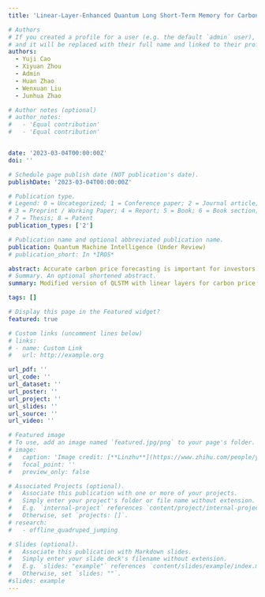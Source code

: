 ```yaml
---
title: 'Linear-Layer-Enhanced Quantum Long Short-Term Memory for Carbon Price Forecasting'

# Authors
# If you created a profile for a user (e.g. the default `admin` user), write the username (folder name) here
# and it will be replaced with their full name and linked to their profile.
authors:
  - Yuji Cao
  - Xiyuan Zhou
  - Admin
  - Huan Zhao
  - Wenxuan Liu
  - Junhua Zhao

# Author notes (optional)
# author_notes:
#   - 'Equal contribution'
#   - 'Equal contribution'


date: '2023-03-04T00:00:00Z'
doi: ''

# Schedule page publish date (NOT publication's date).
publishDate: '2023-03-04T00:00:00Z'

# Publication type.
# Legend: 0 = Uncategorized; 1 = Conference paper; 2 = Journal article;
# 3 = Preprint / Working Paper; 4 = Report; 5 = Book; 6 = Book section;
# 7 = Thesis; 8 = Patent
publication_types: ['2']

# Publication name and optional abbreviated publication name.
publication: Quantum Machine Intelligence (Under Review)
# publication_short: In *IROS*

abstract: Accurate carbon price forecasting is important for investors and policymakers to make decisions in the carbon market. With the development of quantum computing in recent years, quantum machine learning has shown great potential in a wide range of areas. This paper proposes a hybrid quantum computing based carbon price forecasting framework using an improved quantum machine learning model. The proposed Linear-layer-enhanced Quantum Long Short-Term Memory (L-QLSTM) model employs the linear layers before and after the variational quantum circuits of Quantum Long ShortTerm  Memory (QLSTM), to extract features, reduce the number of quantum bits and amplify the quantum advantages. The parameter sharing method of the linear layer and the strongly entangled controlled-Z quantum circuit of the variational layer are applied to solve the model overfftting problem and improve the learning performance respectively. We test and evaluate the L-QLSTM based on the practical data of European Union Emission Trading from 2017 to 2020. Resultsshow that the proposed L-QLSTM method can greatly improve the learning accuracy compared to the QLSTM method and achieve a close result with the LSTM model.
# Summary. An optional shortened abstract.
summary: Modified version of QLSTM with linear layers for carbon price forecasting.

tags: []

# Display this page in the Featured widget?
featured: true

# Custom links (uncomment lines below)
# links:
# - name: Custom Link
#   url: http://example.org

url_pdf: ''
url_code: ''
url_dataset: ''
url_poster: ''
url_project: ''
url_slides: ''
url_source: ''
url_video: ''

# Featured image
# To use, add an image named `featured.jpg/png` to your page's folder.
# image:
#   caption: 'Image credit: [**Linzhu**](https://www.zhihu.com/people/yuexiaozhu)'
#   focal_point: ''
#   preview_only: false

# Associated Projects (optional).
#   Associate this publication with one or more of your projects.
#   Simply enter your project's folder or file name without extension.
#   E.g. `internal-project` references `content/project/internal-project/index.md`.
#   Otherwise, set `projects: []`.
# research:
#   - offline_quadruped_jumping

# Slides (optional).
#   Associate this publication with Markdown slides.
#   Simply enter your slide deck's filename without extension.
#   E.g. `slides: "example"` references `content/slides/example/index.md`.
#   Otherwise, set `slides: ""`.
#slides: example
---
```

